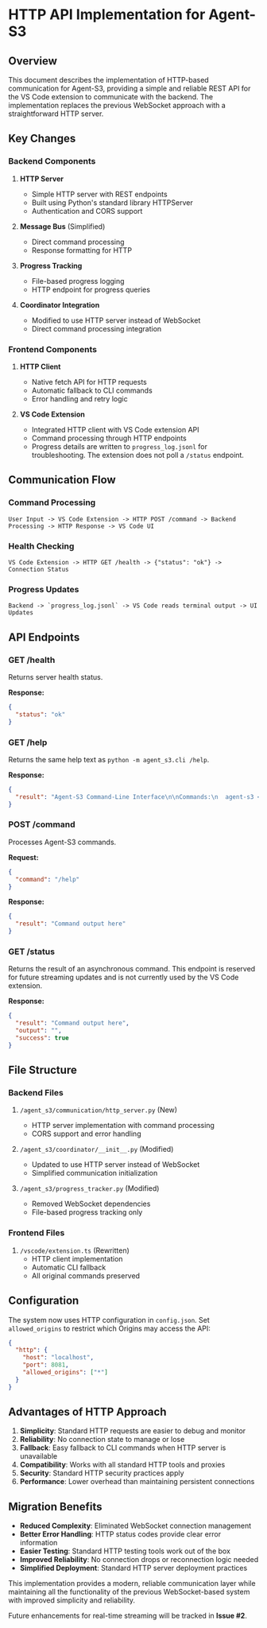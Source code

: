 # HTTP API Implementation for Agent-S3

## Overview

This document describes the implementation of HTTP-based communication for Agent-S3, providing a simple and reliable REST API for the VS Code extension to communicate with the backend. The implementation replaces the previous WebSocket approach with a straightforward HTTP server.

## Key Changes

### Backend Components

1. **HTTP Server**
   - Simple HTTP server with REST endpoints
   - Built using Python's standard library HTTPServer
   - Authentication and CORS support

2. **Message Bus** (Simplified)
   - Direct command processing
   - Response formatting for HTTP

3. **Progress Tracking**
   - File-based progress logging
   - HTTP endpoint for progress queries

4. **Coordinator Integration**
   - Modified to use HTTP server instead of WebSocket
   - Direct command processing integration

### Frontend Components

1. **HTTP Client**
   - Native fetch API for HTTP requests
   - Automatic fallback to CLI commands
   - Error handling and retry logic

2. **VS Code Extension**
   - Integrated HTTP client with VS Code extension API
   - Command processing through HTTP endpoints
   - Progress details are written to `progress_log.jsonl` for troubleshooting.
     The extension does not poll a `/status` endpoint.

## Communication Flow

### Command Processing
```
User Input -> VS Code Extension -> HTTP POST /command -> Backend Processing -> HTTP Response -> VS Code UI
```

### Health Checking
```
VS Code Extension -> HTTP GET /health -> {"status": "ok"} -> Connection Status
```

### Progress Updates
```
Backend -> `progress_log.jsonl` -> VS Code reads terminal output -> UI Updates
```

## API Endpoints

### GET /health
Returns server health status.

**Response:**
```json
{
  "status": "ok"
}
```

### GET /help
Returns the same help text as `python -m agent_s3.cli /help`.

**Response:**
```json
{
  "result": "Agent-S3 Command-Line Interface\n\nCommands:\n  agent-s3 <prompt>          - Process a change request (full workflow)\n  ..."
}
```

### POST /command
Processes Agent-S3 commands.

**Request:**
```json
{
  "command": "/help"
}
```

**Response:**
```json
{
  "result": "Command output here"
}
```
### GET /status
Returns the result of an asynchronous command. This endpoint is reserved for future streaming updates and is not currently used by the VS Code extension.

**Response:**
```json
{
  "result": "Command output here",
  "output": "",
  "success": true
}
```


## File Structure

### Backend Files

1. `/agent_s3/communication/http_server.py` (New)
   - HTTP server implementation with command processing
   - CORS support and error handling

2. `/agent_s3/coordinator/__init__.py` (Modified)
   - Updated to use HTTP server instead of WebSocket
   - Simplified communication initialization

3. `/agent_s3/progress_tracker.py` (Modified)
   - Removed WebSocket dependencies
   - File-based progress tracking only

### Frontend Files

1. `/vscode/extension.ts` (Rewritten)
   - HTTP client implementation
   - Automatic CLI fallback
   - All original commands preserved

## Configuration

The system now uses HTTP configuration in `config.json`.
Set `allowed_origins` to restrict which Origins may access the API:

```json
{
  "http": {
    "host": "localhost",
    "port": 8081,
    "allowed_origins": ["*"]
  }
}
```

## Advantages of HTTP Approach

1. **Simplicity**: Standard HTTP requests are easier to debug and monitor
2. **Reliability**: No connection state to manage or lose
3. **Fallback**: Easy fallback to CLI commands when HTTP server is unavailable
4. **Compatibility**: Works with all standard HTTP tools and proxies
5. **Security**: Standard HTTP security practices apply
6. **Performance**: Lower overhead than maintaining persistent connections

## Migration Benefits

- **Reduced Complexity**: Eliminated WebSocket connection management
- **Better Error Handling**: HTTP status codes provide clear error information
- **Easier Testing**: Standard HTTP testing tools work out of the box
- **Improved Reliability**: No connection drops or reconnection logic needed
- **Simplified Deployment**: Standard HTTP server deployment practices

This implementation provides a modern, reliable communication layer while maintaining all the functionality of the previous WebSocket-based system with improved simplicity and reliability.

Future enhancements for real-time streaming will be tracked in **Issue #2**.
